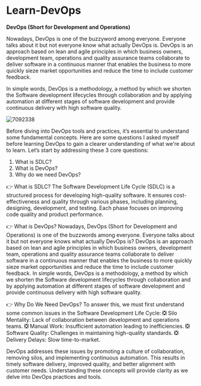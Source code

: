 # Learn-DevOps

**DevOps (Short for Development and Operations)**

Nowadays, DevOps is one of the buzzyword among everyone. Everyone talks about it but not everyone know what actually DevOps is. DevOps is an approach based on lean and agile principles in which business owners, development team, operations and quality assurance teams collaborate to deliver software in a continuous manner that enables the business to more quickly sieze market opportunities and reduce the time to include customer feedback. 

In simple words, DevOps is a methodology, a method by which we shorten the Software development lifecycles through collaboration and by applying automation at different stages of software development and provide continuous delivery with high software quality.

![7092338](https://github.com/user-attachments/assets/9b327098-5527-4212-8c7d-3da0b674c646)

Before diving into DevOps tools and practices, it’s essential to understand some fundamental concepts. Here are some questions I asked myself before learning DevOps to gain a clearer understanding of what we're about to learn. Let’s start by addressing these 3 core questions:

1. What is SDLC?
2. What is DevOps?
3. Why do we need DevOps?

👉 What is SDLC?
The Software Development Life Cycle (SDLC) is a structured process for developing high-quality software. It ensures cost-effectiveness and quality through various phases, including planning, designing, development, and testing. Each phase focuses on improving code quality and product performance.

👉 What is DevOps?
Nowadays, DevOps (Short for Development and Operations) is one of the buzzwords among everyone. Everyone talks about it but not everyone knows what actually DevOps is? DevOps is an approach based on lean and agile principles in which business owners, development team, operations and quality assurance teams collaborate to deliver software in a continuous manner that enables the business to more quickly sieze market opportunities and reduce the time to include customer feedback.
In simple words, DevOps is a methodology, a method by which we shorten the Software development lifecycles through collaboration and by applying automation at different stages of software development and provide continuous delivery with high software quality.

👉 Why Do We Need DevOps?
To answer this, we must first understand some common issues in the Software Development Life Cycle:
❎ Silo Mentality: Lack of collaboration between development and operations teams.
❎ Manual Work: Insufficient automation leading to inefficiencies.
❎ Software Quality: Challenges in maintaining high-quality standards.
❎ Delivery Delays: Slow time-to-market.

DevOps addresses these issues by promoting a culture of collaboration, removing silos, and implementing continuous automation. This results in timely software delivery, improved quality, and better alignment with customer needs.
Understanding these concepts will provide clarity as we delve into DevOps practices and tools.
